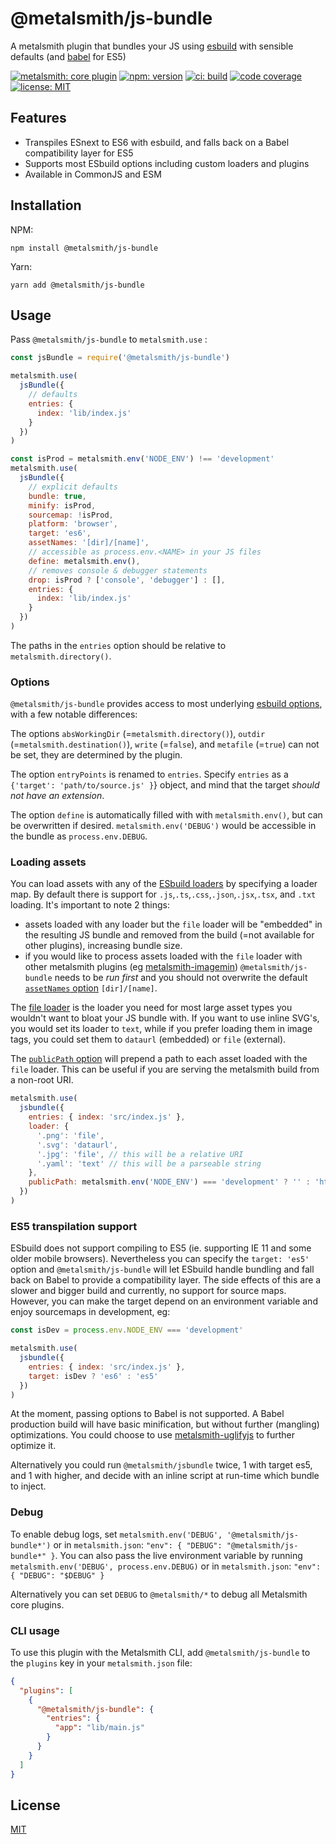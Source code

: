 # @metalsmith/js-bundle

A metalsmith plugin that bundles your JS using [esbuild](https://esbuild.github.io) with sensible defaults (and [babel](https://babeljs.io) for ES5)

[![metalsmith: core plugin][metalsmith-badge]][metalsmith-url]
[![npm: version][npm-badge]][npm-url]
[![ci: build][ci-badge]][ci-url]
[![code coverage][codecov-badge]][codecov-url]
[![license: MIT][license-badge]][license-url]

## Features

- Transpiles ESnext to ES6 with esbuild, and falls back on a Babel compatibility layer for ES5
- Supports most ESbuild options including custom loaders and plugins
- Available in CommonJS and ESM

## Installation

NPM:

```
npm install @metalsmith/js-bundle
```

Yarn:

```
yarn add @metalsmith/js-bundle
```

## Usage

Pass `@metalsmith/js-bundle` to `metalsmith.use` :

```js
const jsBundle = require('@metalsmith/js-bundle')

metalsmith.use(
  jsBundle({
    // defaults
    entries: {
      index: 'lib/index.js'
    }
  })
)

const isProd = metalsmith.env('NODE_ENV') !== 'development'
metalsmith.use(
  jsBundle({
    // explicit defaults
    bundle: true,
    minify: isProd,
    sourcemap: !isProd,
    platform: 'browser',
    target: 'es6',
    assetNames: '[dir]/[name]',
    // accessible as process.env.<NAME> in your JS files
    define: metalsmith.env(),
    // removes console & debugger statements
    drop: isProd ? ['console', 'debugger'] : [],
    entries: {
      index: 'lib/index.js'
    }
  })
)
```

The paths in the `entries` option should be relative to `metalsmith.directory()`.

### Options

`@metalsmith/js-bundle` provides access to most underlying [esbuild options](https://esbuild.github.io/api/#build-api), with a few notable differences:

The options `absWorkingDir` (=`metalsmith.directory()`), `outdir` (=`metalsmith.destination()`), `write` (=`false`), and `metafile` (=`true`) can not be set, they are determined by the plugin.

The option `entryPoints` is renamed to `entries`. Specify `entries` as a `{'target': 'path/to/source.js' }`} object, and mind that the target _should not have an extension_.

The option `define` is automatically filled with with `metalsmith.env()`, but can be overwritten if desired. `metalsmith.env('DEBUG')` would be accessible in the bundle as `process.env.DEBUG`.

### Loading assets

You can load assets with any of the [ESbuild loaders](https://esbuild.github.io/content-types/) by specifying a loader map. By default there is support for `.js`,`.ts`,`.css`,`.json`,`.jsx`,`.tsx`, and `.txt` loading. It's important to note 2 things:

- assets loaded with any loader but the `file` loader will be "embedded" in the resulting JS bundle and removed from the build (=not available for other plugins), increasing bundle size.
- if you would like to process assets loaded with the `file` loader with other metalsmith plugins (eg [metalsmith-imagemin](https://github.com/ahmadnassri/metalsmith-imagemin))
  `@metalsmith/js-bundle` needs to be _run first_ and you should not overwrite the default [`assetNames` option](https://esbuild.github.io/api/#asset-names) `[dir]/[name]`.

The [file loader](https://esbuild.github.io/content-types/#external-file) is the loader you need for most large asset types you wouldn't want to bloat your JS bundle with.
If you want to use inline SVG's, you would set its loader to `text`, while if you prefer loading them in image tags, you could set them to `dataurl` (embedded) or `file` (external).

The [`publicPath` option](https://esbuild.github.io/api/#public-path) will prepend a path to each asset loaded with the `file` loader. This can be useful if you are serving the metalsmith build from a non-root URI.

```js
metalsmith.use(
  jsbundle({
    entries: { index: 'src/index.js' },
    loader: {
      '.png': 'file',
      '.svg': 'dataurl',
      '.jpg': 'file', // this will be a relative URI
      '.yaml': 'text' // this will be a parseable string
    },
    publicPath: metalsmith.env('NODE_ENV') === 'development' ? '' : 'https://johndoe.com'
  })
)
```

### ES5 transpilation support

ESbuild does not support compiling to ES5 (ie. supporting IE 11 and some older mobile browsers).
Nevertheless you can specify the `target: 'es5'` option and `@metalsmith/js-bundle` will let ESbuild handle bundling and fall back on Babel to provide a compatibility layer. The side effects of this are a slower and bigger build and currently, no support for source maps. However, you can make the target depend on an environment variable and enjoy sourcemaps in development, eg:

```js
const isDev = process.env.NODE_ENV === 'development'

metalsmith.use(
  jsbundle({
    entries: { index: 'src/index.js' },
    target: isDev ? 'es6' : 'es5'
  })
)
```

At the moment, passing options to Babel is not supported. A Babel production build will have basic minification, but without further (mangling) optimizations. You could choose to use [metalsmith-uglifyjs](https://github.com/ubenzer/metalsmith-uglifyjs) to further optimize it.

Alternatively you could run `@metalsmith/jsbundle` twice, 1 with target es5, and 1 with higher, and decide with an inline script at run-time which bundle to inject.

### Debug

To enable debug logs, set `metalsmith.env('DEBUG', '@metalsmith/js-bundle*')` or in `metalsmith.json`: `"env": { "DEBUG": "@metalsmith/js-bundle*" }`.
You can also pass the live environment variable by running `metalsmith.env('DEBUG', process.env.DEBUG)` or in `metalsmith.json`: `"env": { "DEBUG": "$DEBUG" }`

Alternatively you can set `DEBUG` to `@metalsmith/*` to debug all Metalsmith core plugins.

### CLI usage

To use this plugin with the Metalsmith CLI, add `@metalsmith/js-bundle` to the `plugins` key in your `metalsmith.json` file:

```json
{
  "plugins": [
    {
      "@metalsmith/js-bundle": {
        "entries": {
          "app": "lib/main.js"
        }
      }
    }
  ]
}
```

## License

[MIT](LICENSE)

[npm-badge]: https://img.shields.io/npm/v/@metalsmith/js-bundle.svg
[npm-url]: https://www.npmjs.com/package/@metalsmith/js-bundle
[ci-badge]: https://github.com/metalsmith/js-bundle/actions/workflows/test.yml/badge.svg
[ci-url]: https://github.com/metalsmith/js-bundle/actions/workflows/test.yml
[metalsmith-badge]: https://img.shields.io/badge/metalsmith-core_plugin-green.svg?longCache=true
[metalsmith-url]: https://metalsmith.io
[codecov-badge]: https://img.shields.io/coveralls/github/metalsmith/js-bundle
[codecov-url]: https://coveralls.io/github/metalsmith/js-bundle
[license-badge]: https://img.shields.io/github/license/metalsmith/js-bundle
[license-url]: LICENSE
